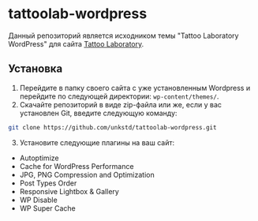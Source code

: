 # tattoolab-wordpress

Данный репозиторий является исходником темы "Tattoo Laboratory WordPress" для сайта [Tattoo Laboratory](https://tattoo-laboratory.ru/).

## Установка

1. Перейдите в папку своего сайта с уже установленным Wordpress и перейдите по следующей директории: `wp-content/themes/`.
2. Скачайте репозиторий в виде zip-файла или же, если у вас установлен Git, введите следующую команду:
```bash
git clone https://github.com/unkstd/tattoolab-wordpress.git
```
3. Установите следующие плагины на ваш сайт:
  * Autoptimize
  * Cache for WordPress Performance
  * JPG, PNG Compression and Optimization
  * Post Types Order
  * Responsive Lightbox & Gallery
  * WP Disable
  * WP Super Cache
